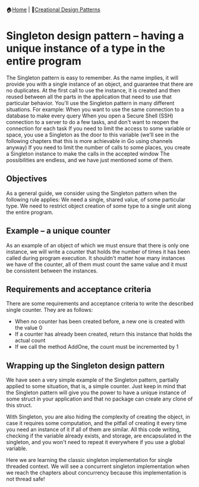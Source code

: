 :house:[Home](https://github.com/DevilsTear/go-design-patterns/README.md "Table of Contents") | :file_folder:[Creational Design Patterns](https://github.com/DevilsTear/go-design-patterns/gangs-of-four/creational/README.md "Creational Design Patterns Table of Contents")
# Singleton design pattern – having a unique instance of a type in the entire program
The Singleton pattern is easy to remember. As the name implies, it will provide you with a single instance of an object, and guarantee that there are no duplicates. At the first call to use the instance, it is created and then reused between all the parts in the application that need to use that particular behavior. You'll use the Singleton pattern in many different situations. For example: When you want to use the same connection to a database to make every query When you open a Secure Shell (SSH) connection to a server to do a few tasks, and don't want to reopen the connection for each task If you need to limit the access to some variable or space, you use a Singleton as the door to this variable (we'll see in the following chapters that this is more achievable in Go using channels anyway) If you need to limit the number of calls to some places, you create a Singleton instance to make the calls in the accepted window The possibilities are endless, and we have just mentioned some of them.
## Objectives
As a general guide, we consider using the Singleton pattern when the following rule applies: We need a single, shared value, of some particular type. We need to restrict object creation of some type to a single unit along the entire program.
## Example – a unique counter
As an example of an object of which we must ensure that there is only one instance, we will write a counter that holds the number of times it has been called during program execution. It shouldn't matter how many instances we have of the counter, all of them must count the same value and it must be consistent between the instances.
## Requirements and acceptance criteria
There are some requirements and acceptance criteria to write the described single counter. They are as follows:
- When no counter has been created before, a new one is created with the value 0
- If a counter has already been created, return this instance that holds the actual count
- If we call the method AddOne, the count must be incremented by 1 

## Wrapping up the Singleton design pattern
We have seen a very simple example of the Singleton pattern, partially applied to some
situation, that is, a simple counter. Just keep in mind that the Singleton pattern will give
you the power to have a unique instance of some struct in your application and that no
package can create any clone of this struct.

With Singleton, you are also hiding the complexity of creating the object, in case it requires
some computation, and the pitfall of creating it every time you need an instance of it if all of
them are similar. All this code writing, checking if the variable already exists, and storage,
are encapsulated in the singleton, and you won't need to repeat it everywhere if you use a
global variable.

Here we are learning the classic singleton implementation for single threaded context. We
will see a concurrent singleton implementation when we reach the chapters about
concurrency because this implementation is not thread safe!
